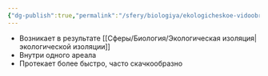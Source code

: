 ```yaml
---
{"dg-publish":true,"permalink":"/sfery/biologiya/ekologicheskoe-vidoobrazovanie/","tags":["Эволюция"]}
---
```


- Возникает в результате [[Сферы/Биология/Экологическая изоляция\|экологической изоляции]]
- Внутри одного ареала 
- Протекает более быстро, часто скачкообразно 